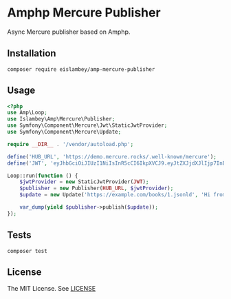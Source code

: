 # Amphp Mercure Publisher
Async Mercure publisher based on Amphp.

## Installation

	composer require eislambey/amp-mercure-publisher

## Usage

```php
<?php
use Amp\Loop;
use Islambey\Amp\Mercure\Publisher;
use Symfony\Component\Mercure\Jwt\StaticJwtProvider;
use Symfony\Component\Mercure\Update;

require __DIR__ . '/vendor/autoload.php';

define('HUB_URL', 'https://demo.mercure.rocks/.well-known/mercure');
define('JWT', 'eyJhbGciOiJIUzI1NiIsInR5cCI6IkpXVCJ9.eyJtZXJjdXJlIjp7InB1Ymxpc2giOlsiKiJdfX0.obDjwCgqtPuIvwBlTxUEmibbBf0zypKCNzNKP7Op2UM');

Loop::run(function () {
    $jwtProvider = new StaticJwtProvider(JWT);
    $publisher = new Publisher(HUB_URL, $jwtProvider);
    $update = new Update('https://example.com/books/1.jsonld', 'Hi from Amp!');

    var_dump(yield $publisher->publish($update));
});
```

## Tests
	composer test

## License
The MIT License. See [LICENSE](./LICENSE)